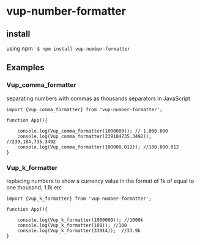 # vup-number-formatter

## install

using npm
` $ npm install vup-number-formatter`


## Examples

### Vup_comma_formatter

separating numbers with commas as thousands separators in JavaScript

```
import {Vup_comma_formatter} from 'vup-number-formatter';

function App(){

    console.log(Vup_comma_formatter(1000000)); // 1,000,000
    console.log(Vup_comma_formatter(239184735.3492)); //239,184,735.3492
    console.log(Vup_comma_formatter(100000.012)); //100,000.012  
}
```

### Vup_k_formatter

replacing numbers to show a currency value in the format of 1k of equal to one thousand, 1.1k etc

```
import {Vup_k_formatter} from 'vup-number-formatter';

function App(){

    console.log(Vup_k_formatter(1000000)); //1000k
    console.log(Vup_k_formatter(100)); //100
    console.log(Vup_k_formatter(33914));  //33.9k
}
```
